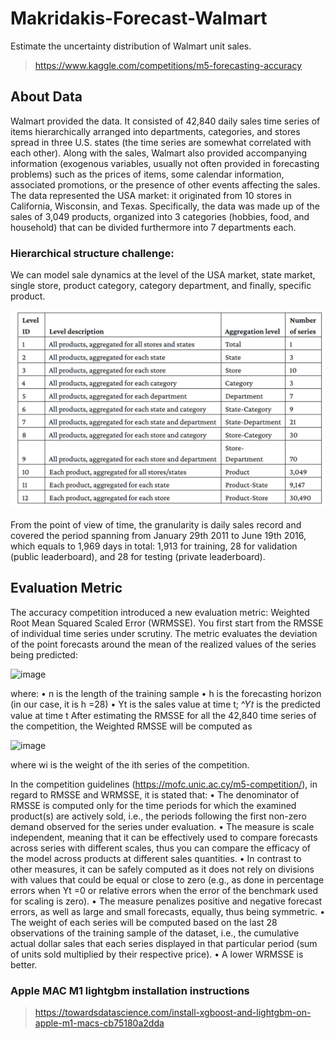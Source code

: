 # Makridakis-Forecast-Walmart
Estimate the uncertainty distribution of Walmart unit sales.

> https://www.kaggle.com/competitions/m5-forecasting-accuracy  

## About Data
Walmart provided the data. It consisted of 42,840 daily sales time series of items hierarchically
arranged into departments, categories, and stores spread in three U.S. states (the time series are
somewhat correlated with each other). Along with the sales, Walmart also provided accompanying
information (exogenous variables, usually not often provided in forecasting problems) such as
the prices of items, some calendar information, associated promotions, or the presence of other
events affecting the sales. The data represented the USA market: it originated from 10 stores in California, Wisconsin, and Texas. Specifically, the data was made up of the sales of 3,049 products, organized into 3 categories (hobbies, food, and household) that can be divided furthermore into 7 departments each. 

### Hierarchical structure challenge: 
We can model sale dynamics at the level of the USA market, state market, single store, product category, category department, and finally, specific product.

<picture>
 <source media="(prefers-color-scheme: dark)" srcset="imgs/data-hierarchy-m5.png">
 <source media="(prefers-color-scheme: light)" srcset="imgs/data-hierarchy-m5.png">
 <img alt="data hierarchy" src="imgs/data-hierarchy-m5.png">
</picture>

From the point of view of time, the granularity is daily sales record and covered the period spanning from January 29th 2011 to June 19th 2016, which equals to 1,969 days in total: 1,913 for training, 28 for validation (public leaderboard), and 28 for testing (private leaderboard). 

## Evaluation Metric

The accuracy competition introduced a new evaluation metric: Weighted Root Mean Squared Scaled Error (WRMSSE). You first start from the RMSSE of individual time series under scrutiny. The metric evaluates the deviation of the point forecasts around the mean of the realized values
of the series being predicted:

<img width="324" alt="image" src="https://github.com/Tauhait/Makridakis-Forecast-Walmart/assets/16149905/d65f4fd2-b31e-4557-8a9b-c63112dbd57c">

where:
• n is the length of the training sample
• h is the forecasting horizon (in our case, it is h =28)
• Yt is the sales value at time t; ^𝑌𝑡 is the predicted value at time t
After estimating the RMSSE for all the 42,840 time series of the competition, the Weighted RMSSE will be computed as

<img width="409" alt="image" src="https://github.com/Tauhait/Makridakis-Forecast-Walmart/assets/16149905/cb03cd91-5040-43af-9b9c-9301e55f90de">

where wi is the weight of the ith series of the competition.

In the competition guidelines (https://mofc.unic.ac.cy/m5-competition/), in regard to RMSSE
and WRMSSE, it is stated that:
• The denominator of RMSSE is computed only for the time periods for which the examined
product(s) are actively sold, i.e., the periods following the first non-zero demand observed
for the series under evaluation.
• The measure is scale independent, meaning that it can be effectively used to compare
forecasts across series with different scales, thus you can compare the efficacy of the
model across products at different sales quantities.
• In contrast to other measures, it can be safely computed as it does not rely on divisions
with values that could be equal or close to zero (e.g., as done in percentage errors when
Yt =0 or relative errors when the error of the benchmark used for scaling is zero).
• The measure penalizes positive and negative forecast errors, as well as large and small
forecasts, equally, thus being symmetric.
• The weight of each series will be computed based on the last 28 observations of the training
sample of the dataset, i.e., the cumulative actual dollar sales that each series displayed in
that particular period (sum of units sold multiplied by their respective price).
• A lower WRMSSE is better.


### Apple MAC M1 lightgbm installation instructions

> https://towardsdatascience.com/install-xgboost-and-lightgbm-on-apple-m1-macs-cb75180a2dda
